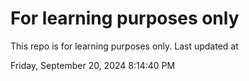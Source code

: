 # For learning purposes only
This repo is for learning purposes only.
Last updated at

Friday, September 20, 2024 8:14:40 PM

